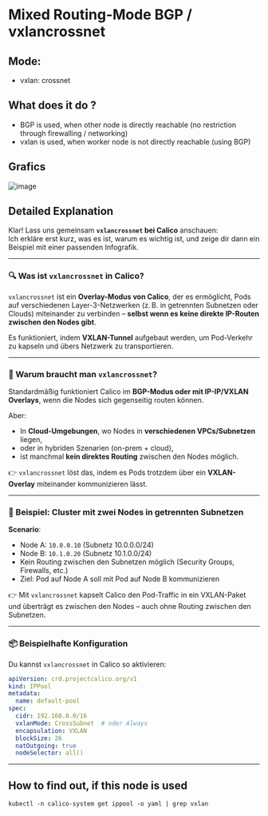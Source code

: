 # Mixed Routing-Mode BGP / vxlancrossnet

## Mode: 

  * vxlan: crossnet

## What does it do ? 

  * BGP is used, when other node is directly reachable (no restriction through firewalling / networking)
  * vxlan is used, when worker node is not directly reachable (using BGP)

## Grafics

![image](https://github.com/jmetzger/training-kubernetes-networking/assets/1933318/a2766737-e1e5-4ee0-8e03-9216a0379d97)


## Detailed Explanation 

Klar! Lass uns gemeinsam **`vxlancrossnet` bei Calico** anschauen:  
Ich erkläre erst kurz, was es ist, warum es wichtig ist, und zeige dir dann ein Beispiel mit einer passenden Infografik.

---

### 🔍 Was ist `vxlancrossnet` in Calico?

`vxlancrossnet` ist ein **Overlay-Modus von Calico**, der es ermöglicht, Pods auf verschiedenen Layer-3-Netzwerken (z. B. in getrennten Subnetzen oder Clouds) miteinander zu verbinden – **selbst wenn es keine direkte IP-Routen zwischen den Nodes gibt**.

Es funktioniert, indem **VXLAN-Tunnel** aufgebaut werden, um Pod-Verkehr zu kapseln und übers Netzwerk zu transportieren.

---

### 🧠 Warum braucht man `vxlancrossnet`?

Standardmäßig funktioniert Calico im **BGP-Modus oder mit IP-IP/VXLAN Overlays**, wenn die Nodes sich gegenseitig routen können.

Aber:

- In **Cloud-Umgebungen**, wo Nodes in **verschiedenen VPCs/Subnetzen** liegen,
- oder in hybriden Szenarien (on-prem + cloud),
- ist manchmal **kein direktes Routing** zwischen den Nodes möglich.

👉 `vxlancrossnet` löst das, indem es Pods trotzdem über ein **VXLAN-Overlay** miteinander kommunizieren lässt.

---

### 🔧 Beispiel: Cluster mit zwei Nodes in getrennten Subnetzen

**Scenario**:

- Node A: `10.0.0.10` (Subnetz 10.0.0.0/24)
- Node B: `10.1.0.20` (Subnetz 10.1.0.0/24)
- Kein Routing zwischen den Subnetzen möglich (Security Groups, Firewalls, etc.)
- Ziel: Pod auf Node A soll mit Pod auf Node B kommunizieren

👉 Mit `vxlancrossnet` kapselt Calico den Pod-Traffic in ein VXLAN-Paket und überträgt es zwischen den Nodes – auch ohne Routing zwischen den Subnetzen.

---

### 📦 Beispielhafte Konfiguration

Du kannst `vxlancrossnet` in Calico so aktivieren:

```yaml
apiVersion: crd.projectcalico.org/v1
kind: IPPool
metadata:
  name: default-pool
spec:
  cidr: 192.168.0.0/16
  vxlanMode: CrossSubnet  # oder Always
  encapsulation: VXLAN
  blockSize: 26
  natOutgoing: true
  nodeSelector: all()
```

---

## How to find out, if this node is used 

```
kubectl -n calico-system get ippool -o yaml | grep vxlan 
```
